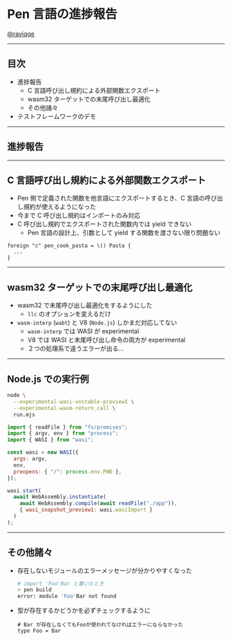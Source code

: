 # Pen 言語の進捗報告

[@raviqqe](https://github.com/raviqqe)

---

## 目次

- 進捗報告
  - C 言語呼び出し規約による外部関数エクスポート
  - wasm32 ターゲットでの末尾呼び出し最適化
  - その他諸々
- テストフレームワークのデモ

---

## 進捗報告

---

## C 言語呼び出し規約による外部関数エクスポート

- Pen 側で定義された関数を他言語にエクスポートするとき、C 言語の呼び出し規約が使えるようになった
- 今まで C 呼び出し規約はインポートのみ対応
- C 呼び出し規約でエクスポートされた関数内では yield できない
  - Pen 言語の設計上、引数として yield する関数を渡さない限り問題ない

```pen
foreign "c" pen_cook_pasta = \() Pasta {
  ...
}
```

---

## wasm32 ターゲットでの末尾呼び出し最適化

- wasm32 で末尾呼び出し最適化をするようにした
  - `llc` のオプションを変えるだけ
- `wasm-interp` (`wabt`) と V8 (`Node.js`) しかまだ対応してない
  - `wasm-interp` では WASI が experimental
  - V8 では WASI と末尾呼び出し命令の両方が experimental
  - ２つの処理系で違うエラーが出る...

---

## Node.js での実行例

```sh
node \
  --experimental-wasi-unstable-preview1 \
  --experimental-wasm-return_call \
  run.mjs
```

```javascript
import { readFile } from "fs/promises";
import { argv, env } from "process";
import { WASI } from "wasi";

const wasi = new WASI({
  args: argv,
  env,
  preopens: { "/": process.env.PWD },
});

wasi.start(
  await WebAssembly.instantiate(
    await WebAssembly.compile(await readFile("./app")),
    { wasi_snapshot_preview1: wasi.wasiImport }
  )
);
```

---

## その他諸々

- 存在しないモジュールのエラーメッセージが分かりやすくなった

  ```sh
  # import 'Foo'Bar と書いたとき
  > pen build
  error: module 'Foo'Bar not found
  ```

- 型が存在するかどうかを必ずチェックするように

  ```pen
  # Bar が存在しなくてもFooが使われてなければエラーにならなかった
  type Foo = Bar
  ```
